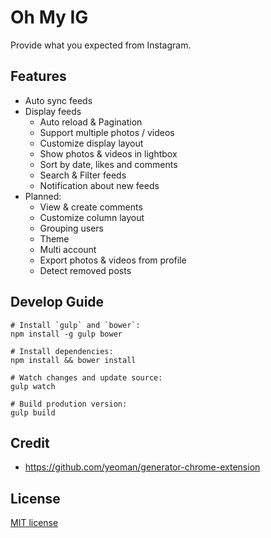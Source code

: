 # Oh My IG
Provide what you expected from Instagram.

## Features
- Auto sync feeds
- Display feeds
  - Auto reload & Pagination
  - Support multiple photos / videos
  - Customize display layout
  - Show photos & videos in lightbox
  - Sort by date, likes and comments
  - Search & Filter feeds
  - Notification about new feeds
- Planned:
  - View & create comments
  - Customize column layout
  - Grouping users
  - Theme
  - Multi account
  - Export photos & videos from profile
  - Detect removed posts

## Develop Guide
```
# Install `gulp` and `bower`:
npm install -g gulp bower

# Install dependencies:
npm install && bower install

# Watch changes and update source:
gulp watch

# Build prodution version:
gulp build
```

## Credit
- https://github.com/yeoman/generator-chrome-extension

## License
[MIT license](LICENSE.md)

